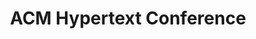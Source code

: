 ---
dateStart: 2016-07-10
dateEnd: 2016-07-13
title: "ACM Hypertext Conference"
venue: "Dalhousie University"
organizer: Jamie Blustein
credit: Jamie Blustein
city: Halifax
state: Nova Scotia
country: Canada
pdfLink:
venueImages:
 - sm: image01.sm.jpg
   lg: image01.lg.jpg
---